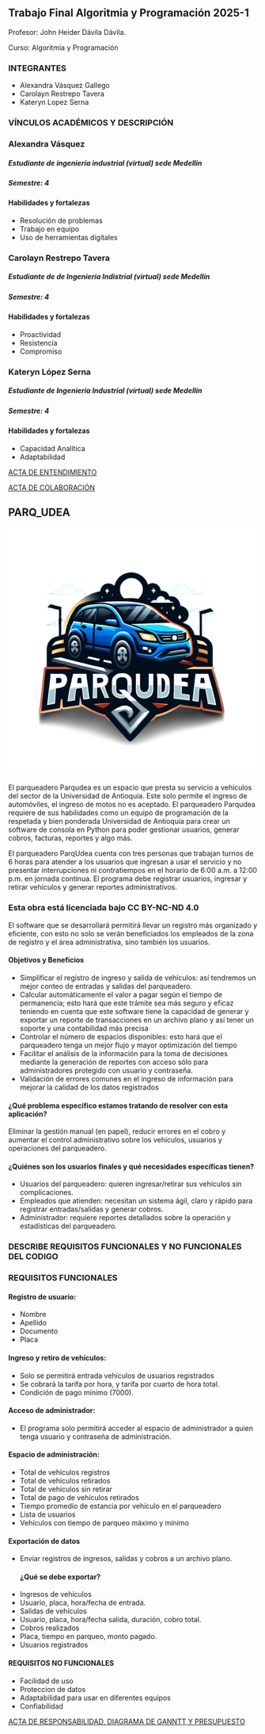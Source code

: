 ## Trabajo Final Algoritmia y Programación 2025-1
Profesor: John Heider Dávila Dávila.

Curso: Algoritmia y Programación

### INTEGRANTES
* Alexandra Vásquez Gallego
* Carolayn Restrepo Tavera
* Kateryn Lopez Serna


### VÍNCULOS ACADÉMICOS Y DESCRIPCIÓN

### Alexandra Vásquez
##### Estudiante de ingeniería industrial (virtual) sede Medellín
##### Semestre: 4

#### Habilidades y fortalezas
* Resolución de problemas
* Trabajo en equipo
* Uso de herramientas digitales

### Carolayn Restrepo Tavera
##### Estudiante de de Ingeniería Indistrial (virtual) sede Medellín
##### Semestre: 4

#### Habilidades y fortalezas
* Proactividad
* Resistencia
* Compromiso

### Kateryn López Serna
##### Estudiante de Ingeniería Industrial (virtual) sede Medellín
##### Semestre: 4

#### Habilidades y fortalezas
* Capacidad Analítica
* Adaptabilidad

[ACTA DE ENTENDIMIENTO](https://github.com/Alexandra-vasquez/Trabajo-final-_1/blob/main/ACTA%20DE%20ENTENDIMIENTO.pdf)

[ACTA DE COLABORACIÓN](https://github.com/Alexandra-vasquez/Trabajo-final-_1/blob/main/ACTA%20DE%20COLABORACI%C3%93N.pdf)


## PARQ_UDEA

![logo](https://github.com/Alexandra-vasquez/Trabajo-final-_1/blob/main/_69d15de4-b5a9-44d2-ad32-344f9d5e7cf0-removebg-preview.png?raw=true)

El parqueadero Parqudea es un espacio que presta su servicio a vehículos del sector de la Universidad de Antioquia. Este solo permite el ingreso de automóviles, el ingreso de motos no es aceptado. El parqueadero Parqudea requiere de sus habilidades como un equipo de programación de la respetada y bien ponderada Universidad de Antioquia para crear un software de consola en Python para poder gestionar usuarios, generar cobros, facturas, reportes y algo más.

El parqueadero ParqUdea cuenta con tres personas que trabajan turnos de 6 horas para atender a los usuarios que ingresan a usar el servicio y no presentar interrupciones ni contratiempos en el horario de 6:00 a.m. a 12:00 p.m. en jornada continua. El programa debe registrar usuarios, ingresar y retirar vehículos y generar reportes administrativos. 


### Esta obra está licenciada bajo CC BY-NC-ND 4.0
El software que se desarrollará permitirá llevar un registro más organizado y eficiente, con esto no solo se verán beneficiados los empleados de la zona de registro y el área administrativa, sino también los usuarios.

#### Objetivos y Beneficios
*	Simplificar el registro de ingreso y salida de vehículos: así tendremos un mejor conteo de entradas y salidas del parqueadero.
*	Calcular automáticamente el valor a pagar según el tiempo de permanencia; esto hará que este trámite sea más seguro y eficaz teniendo en cuenta que este software tiene la capacidad de generar y exportar un reporte de transacciones en un archivo plano y así tener un soporte y una contabilidad más precisa 
*	Controlar el número de espacios disponibles:  esto hará que el parqueadero tenga un mejor flujo y mayor optimización del tiempo
*	Facilitar el análisis de la información para la toma de decisiones mediante la generación de reportes con acceso sólo para administradores protegido con usuario y contraseña.
*	Validación de errores comunes en el ingreso de información para mejorar la calidad de los datos registrados

#### ¿Qué problema específico estamos tratando de resolver con esta aplicación?
Eliminar la gestión manual (en papel), reducir errores en el cobro y aumentar el control administrativo sobre los vehículos, usuarios y operaciones del parqueadero.

#### ¿Quiénes son los usuarios finales y qué necesidades específicas tienen?
* Usuarios del parqueadero: quieren ingresar/retirar sus vehículos sin complicaciones.
* Empleados que atienden: necesitan un sistema ágil, claro y rápido para registrar entradas/salidas y generar cobros.
* Administrador: requiere reportes detallados sobre la operación y estadísticas del parqueadero.


### DESCRIBE REQUISITOS FUNCIONALES Y NO FUNCIONALES DEL CODIGO

### REQUISITOS FUNCIONALES 

#### Registro de usuario:
* Nombre
* Apellido
* Documento
* Placa

#### Ingreso y retiro de vehículos:
* Solo se permitirá entrada vehículos de usuarios registrados
* Se cobrará la tarifa por hora, y tarifa por cuarto de hora total.
* Condición de pago mínimo (7000).

#### Acceso de administrador: 
* El programa solo permitirá acceder al espacio de administrador a quien tenga usuario y contraseña de administración.

#### Espacio de administración:
* Total de vehículos registros
* Total de vehículos retirados
* Total de vehículos sin retirar
* Total de pago de vehículos retirados
* Tiempo promedio de estancia por vehículo en el parqueadero
* Lista de usuarios
* Vehículos con tiempo de parqueo máximo y mínimo

#### Exportación de datos
* Enviar registros de ingresos, salidas y cobros a un archivo plano.
  #### ¿Qué se debe exportar?
* Ingresos de vehículos
* Usuario, placa, hora/fecha de entrada.
* Salidas de vehículos
* Usuario, placa, hora/fecha salida, duración, cobro total.
* Cobros realizados
* Placa, tiempo en parqueo, monto pagado.
* Usuarios registrados


#### REQUISITOS NO FUNCIONALES 
* Facilidad de uso
* Proteccion de datos
* Adaptabilidad para usar en diferentes equipos
* Confiabilidad


[ACTA DE RESPONSABILIDAD, DIAGRAMA DE GANNTT Y PRESUPUESTO](https://github.com/Alexandra-vasquez/Trabajo-final-_1/blob/main/ACTA%20DE%20RESPONSABILIDAD.pdf)


